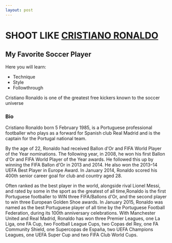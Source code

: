 ```yaml
---
layout: post
---
```

# **SHOOT LIKE [CRISTIANO RONALDO](https://www.youtube.com/watch?v=KvkWRYJlVhw)**
## My Favorite Soccer Player
Here you will learn:

* Technique
* Style
* Followthrough

Cristiano Ronaldo is one of the greatest free kickers known to the soccer universe
### Bio

Cristiano Ronaldo born 5 February 1985, is a Portuguese professional footballer who plays as a forward for Spanish club Real Madrid and is the captain for the Portugal national team.

By the age of 22, Ronaldo had received Ballon d'Or and FIFA World Player of the Year nominations. The following year, in 2008, he won his first Ballon d'Or and FIFA World Player of the Year awards. He followed this up by winning the FIFA Ballon d'Or in 2013 and 2014. He also won the 2013–14 UEFA Best Player in Europe Award. In January 2014, Ronaldo scored his 400th senior career goal for club and country aged 28.

Often ranked as the best player in the world, alongside rival Lionel Messi, and rated by some in the sport as the greatest of all time,Ronaldo is the first Portuguese footballer to WIN three FIFA/Ballons d'Or, and the second player to win three European Golden Shoe awards. In January 2015, Ronaldo was named as the best Portuguese player of all time by the Portuguese Football Federation, during its 100th anniversary celebrations. With Manchester United and Real Madrid, Ronaldo has won three Premier Leagues, one La Liga, one FA Cup, two Football League Cups, two Copas del Rey, one FA Community Shield, one Supercopas de España, two UEFA Champions Leagues, one UEFA Super Cup and two FIFA Club World Cups.

